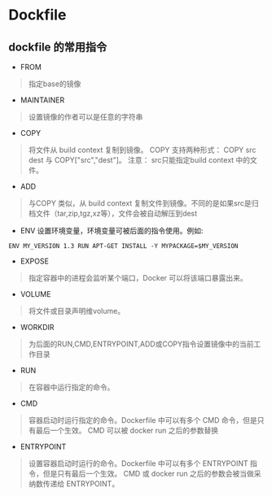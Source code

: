 # Dockfile
## dockfile 的常用指令

* FROM 
>指定base的镜像

* MAINTAINER
>设置镜像的作者可以是任意的字符串

* COPY
>将文件从 build context 复制到镜像。
>COPY 支持两种形式： COPY src dest 与 COPY["src","dest"]。
注意： src只能指定build context 中的文件。

* ADD
>与COPY 类似，从 build context 复制文件到镜像。不同的是如果src是归档文件（tar,zip,tgz,xz等），文件会被自动解压到dest

* ENV
设置环境变量，环境变量可被后面的指令使用。例如:  
```console
ENV MY_VERSION 1.3 RUN APT-GET INSTALL -Y MYPACKAGE=$MY_VERSION
```

* EXPOSE
>指定容器中的进程会监听某个端口，Docker 可以将该端口暴露出来。

* VOLUME
>将文件或目录声明维volume。

* WORKDIR
>为后面的RUN,CMD,ENTRYPOINT,ADD或COPY指令设置镜像中的当前工作目录

* RUN
>在容器中运行指定的命令。

* CMD
>容器启动时运行指定的命令。Dockerfile 中可以有多个 CMD 命令，但是只有最后一个生效。 CMD 可以被 docker run 之后的参数替换

* ENTRYPOINT
>设置容器启动时运行的命令。Dockerfile 中可以有多个 ENTRYPOINT 指令，但是只有最后一个生效。 CMD 或 docker run 之后的参数会被当做采纳数传递给 ENTRYPOINT。